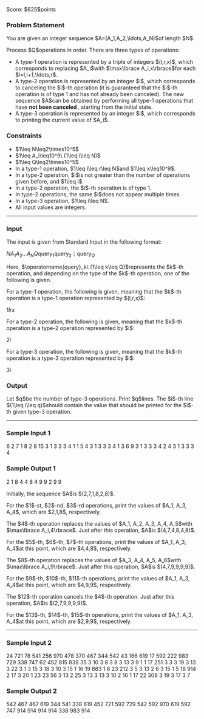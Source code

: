 
<div>

<span>

<span>

<p>
Score: $625$points
</p>

<div>

<section>

### **Problem Statement**

<p>
You are given an integer sequence $A=(A_1,A_2,\ldots,A_N)$of length $N$.
</p>

<p>
Process $Q$operations in order. There are three types of operations:
</p>

<ul>

<li>
A type-1 operation is represented by a triple of integers $(l,r,x)$, which corresponds to replacing $A_i$with $\max\lbrace A_i,x\rbrace$for each $i=l,l+1,\ldots,r$.
</li>

<li>
A type-2 operation is represented by an integer $i$, which corresponds to canceling the $i$-th operation (it is guaranteed that the $i$-th operation is of type 1 and has not already been canceled). The new sequence $A$can be obtained by performing all type-1 operations that have 
<strong>
not been canceled
</strong>
, starting from the initial state.
</li>

<li>
A type-3 operation is represented by an integer $i$, which corresponds to printing the current value of $A_i$.
</li>

</ul>

</section>

</div>

<div>

<section>

### **Constraints**

<ul>

<li>
$1\leq N\leq2\times10^5$
</li>

<li>
$1\leq A_i\leq10^9\ (1\leq i\leq N)$
</li>

<li>
$1\leq Q\leq2\times10^5$
</li>

<li>
In a type-1 operation, $1\leq l\leq r\leq N$and $1\leq x\leq10^9$.
</li>

<li>
In a type-2 operation, $i$is not greater than the number of operations given before, and $1\leq i$.
</li>

<li>
In a type-2 operation, the $i$-th operation is of type 1.
</li>

<li>
In type-2 operations, the same $i$does not appear multiple times.
</li>

<li>
In a type-3 operation, $1\leq i\leq N$.
</li>

<li>
All input values are integers.
</li>

</ul>

</section>

</div>

---

<div>

<div>

<section>

### **Input**

<p>
The input is given from Standard Input in the following format:
</p>

<div>

$N$$A_1$$A_2$$\ldots$$A_N$$Q$$\operatorname{query}_1$$\operatorname{query}_2$$\vdots$$\operatorname{query}_Q$
</div>

<p>
Here, $\operatorname{query}_k\ (1\leq k\leq Q)$represents the $k$-th operation, and depending on the type of the $k$-th operation, one of the following is given.
</p>

<p>
For a type-1 operation, the following is given, meaning that the $k$-th operation is a type-1 operation represented by $(l,r,x)$:
</p>

<div>

$1$$l$$r$$x$
</div>

<p>
For a type-2 operation, the following is given, meaning that the $k$-th operation is a type-2 operation represented by $i$:
</p>

<div>

$2$$i$
</div>

<p>
For a type-3 operation, the following is given, meaning that the $k$-th operation is a type-3 operation represented by $i$:
</p>

<div>

$3$$i$
</div>

</section>

</div>

<div>

<section>

### **Output**

<p>
Let $q$be the number of type-3 operations. Print $q$lines.
The $i$-th line $(1\leq i\leq q)$should contain the value that should be printed for the $i$-th given type-3 operation.
</p>

</section>

</div>

</div>

---

<div>

<section>

### **Sample Input 1**

<div>

6
2 7 1 8 2 8
15
3 1
3 3
3 4
1 1 5 4
3 1
3 3
3 4
1 3 6 9
3 1
3 3
3 4
2 4
3 1
3 3
3 4

</div>

</section>

</div>

<div>

<section>

### **Sample Output 1**

<div>

2
1
8
4
4
8
4
9
9
2
9
9

</div>

<p>
Initially, the sequence $A$is $(2,7,1,8,2,8)$.
</p>

<p>
For the $1$-st, $2$-nd, $3$-rd operations, print the values of $A_1, A_3, A_4$, which are $2,1,8$, respectively.
</p>

<p>
The $4$-th operation replaces the values of $A_1, A_2, A_3, A_4, A_5$with $\max\lbrace A_i,4\rbrace$.
Just after this operation, $A$is $(4,7,4,8,4,8)$.
</p>

<p>
For the $5$-th, $6$-th, $7$-th operations, print the values of $A_1, A_3, A_4$at this point, which are $4,4,8$, respectively.
</p>

<p>
The $8$-th operation replaces the values of $A_3, A_4, A_5, A_6$with $\max\lbrace A_i,9\rbrace$.
Just after this operation, $A$is $(4,7,9,9,9,9)$.
</p>

<p>
For the $9$-th, $10$-th, $11$-th operations, print the values of $A_1, A_3, A_4$at this point, which are $4,9,9$, respectively.
</p>

<p>
The $12$-th operation cancels the $4$-th operation.
Just after this operation, $A$is $(2,7,9,9,9,9)$.
</p>

<p>
For the $13$-th, $14$-th, $15$-th operations, print the values of $A_1, A_3, A_4$at this point, which are $2,9,9$, respectively.
</p>

</section>

</div>

---

<div>

<section>

### **Sample Input 2**

<div>

24
721 78 541 256 970 478 370 467 344 542 43 166 619 17 592 222 983 729 338 747 62 452 815 838
35
3 10
3 8
3 8
3 13
3 9
1 1 17 251
3 3
3 19
3 13
3 22
3 1
3 15
3 18
3 10
3 15
1 16 19 883
1 8 23 212
3 5
3 13
2 6
3 15
1 5 18 914
2 17
3 20
1 23 23 56
3 13
2 25
3 13
3 13
3 10
2 16
1 17 22 308
3 19
3 17
3 7

</div>

</section>

</div>

<div>

<section>

### **Sample Output 2**

<div>

542
467
467
619
344
541
338
619
452
721
592
729
542
592
970
619
592
747
914
914
914
914
338
983
914

</div>

</section>

</div>

</span>

</span>

</div>
